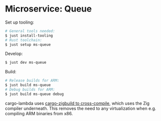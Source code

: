 # Microservice: Queue

Set up tooling:

```bash
# General tools needed:
$ just install-tooling
# Rust toolchain:
$ just setup ms-queue
```

Develop:

```bash
$ just dev ms-queue
```

Build:

```bash
# Release builds for ARM:
$ just build ms-queue
# Debug builds for ARM:
$ just build ms-queue debug
```

cargo-lambda uses [cargo-zigbuild to cross-compile](https://www.cargo-lambda.info/commands/build.html#compiler-backends), which uses the Zig compiler underneath. This removes the need to any virtualization when e.g. compiling ARM binaries from x86.
